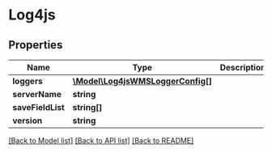 # Log4js

## Properties
Name | Type | Description | Notes
------------ | ------------- | ------------- | -------------
**loggers** | [**\Model\Log4jsWMSLoggerConfig[]**](Log4jsWMSLoggerConfig.md) |  | 
**serverName** | **string** |  | 
**saveFieldList** | **string[]** |  | [optional] 
**version** | **string** |  | 

[[Back to Model list]](../README.md#documentation-for-models) [[Back to API list]](../README.md#documentation-for-api-endpoints) [[Back to README]](../README.md)


